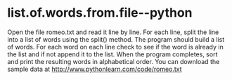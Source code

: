 # list.of.words.from.file--python
Open the file romeo.txt and read it line by line. For each line, split the line 
into a list of words using the split() method. The program should build a list of words. 
For each word on each line check to see if the word is already in the list and if not append 
it to the list. When the program completes, sort and print the resulting words in alphabetical order.
You can download the sample data at http://www.pythonlearn.com/code/romeo.txt
